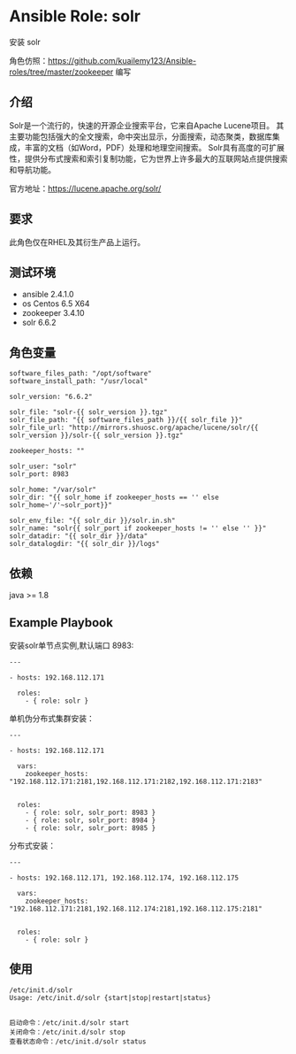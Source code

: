 # Ansible Role: solr

安装 solr

角色仿照：https://github.com/kuailemy123/Ansible-roles/tree/master/zookeeper  编写

## 介绍

Solr是一个流行的，快速的开源企业搜索平台，它来自Apache Lucene项目。 其主要功能包括强大的全文搜索，命中突出显示，分面搜索，动态聚类，数据库集成，丰富的文档（如Word，PDF）处理和地理空间搜索。 Solr具有高度的可扩展性，提供分布式搜索和索引复制功能，它为世界上许多最大的互联网站点提供搜索和导航功能。

官方地址：https://lucene.apache.org/solr/

## 要求

此角色仅在RHEL及其衍生产品上运行。

## 测试环境

- ansible 2.4.1.0
- os Centos 6.5 X64
- zookeeper 3.4.10
- solr 6.6.2

## 角色变量

    software_files_path: "/opt/software"
    software_install_path: "/usr/local"
    
    solr_version: "6.6.2"
    
    solr_file: "solr-{{ solr_version }}.tgz"
    solr_file_path: "{{ software_files_path }}/{{ solr_file }}"
    solr_file_url: "http://mirrors.shuosc.org/apache/lucene/solr/{{ solr_version }}/solr-{{ solr_version }}.tgz"
    
    zookeeper_hosts: ""
    
    solr_user: "solr"
    solr_port: 8983
    
    solr_home: "/var/solr"
    solr_dir: "{{ solr_home if zookeeper_hosts == '' else solr_home~'/'~solr_port}}"
    
    solr_env_file: "{{ solr_dir }}/solr.in.sh"
    solr_name: "solr{{ solr_port if zookeeper_hosts != '' else '' }}"
    solr_datadir: "{{ solr_dir }}/data"
    solr_datalogdir: "{{ solr_dir }}/logs"

## 依赖

java >= 1.8

## Example Playbook

安装solr单节点实例,默认端口 8983:

    ---
    
    - hosts: 192.168.112.171
    
      roles:
        - { role: solr }

单机伪分布式集群安装：

    ---
    
    - hosts: 192.168.112.171
    
      vars:
        zookeeper_hosts: "192.168.112.171:2181,192.168.112.171:2182,192.168.112.171:2183"
        
    
      roles:
        - { role: solr, solr_port: 8983 }
        - { role: solr, solr_port: 8984 }
        - { role: solr, solr_port: 8985 }
 
分布式安装：

    ---
    
    - hosts: 192.168.112.171, 192.168.112.174, 192.168.112.175
    
      vars:
        zookeeper_hosts: "192.168.112.171:2181,192.168.112.174:2181,192.168.112.175:2181"
        
    
      roles:
        - { role: solr }   

## 使用
    /etc/init.d/solr
    Usage: /etc/init.d/solr {start|stop|restart|status}


    启动命令：/etc/init.d/solr start 
    关闭命令：/etc/init.d/solr stop 
    查看状态命令：/etc/init.d/solr status 
